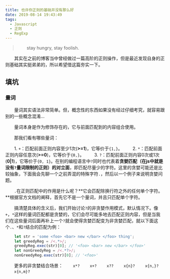 ```yaml
---
title: 也许你正则的基础并没有那么好
date: 2019-08-14 19:43:49
tags:
  - Javascript
  - 正则
  - RegExp
---
```


> &emsp;&emsp;stay hungry, stay foolish.

&emsp;&emsp;其实在之前的博客当中曾经做过一篇高阶的正则操作，但是最近发现自身的正则基础其实挺弟弟的，所以希望借这篇夯实一下。

<escape><!-- more --></escape>

## 填坑

### 量词

&emsp;&emsp;量词其实语法非常简单。但，概念性的东西如果没有经过仔细考究，就容易跟别的一些概念混淆...

&emsp;&emsp;量词本身是作为修饰存在的，它与前面匹配到的内容组合使用。

&emsp;&emsp;那我们看有哪些量词：

&emsp;&emsp;1. `+`：匹配前面正则内容至少1次(**>=1**)，它等价于`{1,}`。
&emsp;&emsp;2. `*`：匹配前面正则内容任意次(**>=0**)，它等价于`{0,}`。
&emsp;&emsp;3. `?`：匹配前面正则内容0次或1次(**0|1**)，它等价于`{0, 1}`。在别的编程语言中`?`同时也代表着**贪婪匹配（在js中就是没有`?`量词限制的正则）的对立面**，即匹配尽量少的字符。这里的贪婪可能还是比较抽象，下面我会先聊一个之前弄混的特殊字符`.`，然后以一个例子来说明贪婪问题。

&emsp;&emsp;`.`在正则匹配中的作用是什么呢？**它会匹配除换行符之外的任何单个字符。**根据官方文档的阐释，首先它不是一个量词，并且只匹配单个字符。

&emsp;&emsp;搞清楚具体的含义后，我们开始讨论`?`的非贪婪作用模式，默认情况下。像`+`，`*`这样的量词匹配都是贪婪的，它们会尽可能多地去匹配正则内容，但是当我们在这些量词后面再补上一个`?`就会使得贪婪匹配变为非贪婪匹配，就以下面这个`.`、`*`和`?`结合的匹配为例：

```javascript
    let str = 'some <foo> <bar> new </bar> </foo> thing';
    let greedyReg = /<.*>/;
    greedyReg.exec(str)[0]; // '<foo> <bar> new </bar> </foo>'
    let nonGreedyReg = /<.*?>/;
    nonGreedyReg.exec(str)[0]; // '<foo>'
```

&emsp;&emsp;更多的非贪婪结合场景：
&emsp;&emsp;`x*?`
&emsp;&emsp;`x+?`
&emsp;&emsp;`x??`
&emsp;&emsp;`x{n}?`
&emsp;&emsp;`x{n,}?`
&emsp;&emsp;`x{n,m}?`
